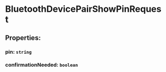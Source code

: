 # **BluetoothDevicePairShowPinRequest**
## **Properties**:
### pin: `string`
### confirmationNeeded: `boolean`
